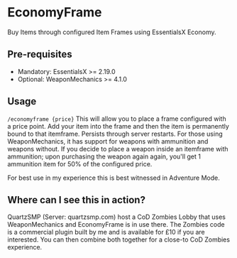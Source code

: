 # EconomyFrame
Buy Items through configured Item Frames using EssentialsX Economy.

## Pre-requisites

* Mandatory: EssentialsX >= 2.19.0
* Optional: WeaponMechanics >= 4.1.0

## Usage

`/economyframe {price}` This will allow you to place a frame configured with a price point. Add your item into the frame and then the item is permanently bound to that itemframe. Persists through server restarts. For those using WeaponMechanics, it has support for weapons with ammunition and weapons without. If you decide to place a weapon inside an itemframe with ammunition; upon purchasing the weapon again again, you'll get 1 ammunition item for 50% of the configured price. 

For best use in my experience this is best witnessed in Adventure Mode.


## Where can I see this in action?

QuartzSMP (Server: quartzsmp.com) host a CoD Zombies Lobby that uses WeaponMechanics and EconomyFrame is in use there. The Zombies code is a commercial plugin built by me and is available for £10 if you are interested. You can then combine both together for a close-to CoD Zombies experience.
